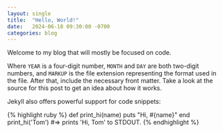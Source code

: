 ```yaml
---
layout: single
title:  "Hello, World!"
date:   2024-06-18 09:30:00 -0700
categories: blog
---
```

Welcome to my blog that will mostly be focused on code.

Where `YEAR` is a four-digit number, `MONTH` and `DAY` are both two-digit numbers, and `MARKUP` is
the file extension representing the format used in the file. After that, include the necessary front
matter. Take a look at the source for this post to get an idea about how it works.

Jekyll also offers powerful support for code snippets:

{% highlight ruby %}
def print_hi(name)
  puts "Hi, #{name}"
end
print_hi('Tom')
#=> prints 'Hi, Tom' to STDOUT.
{% endhighlight %}
